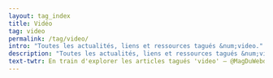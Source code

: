 ```yaml
---
layout: tag_index
title: Vidéo
tag: video
permalink: /tag/video/
intro: "Toutes les actualités, liens et ressources tagués &num;video."
description: "Toutes les actualités, liens et ressources tagués &num;video."
text-twtr: En train d'explorer les articles tagués 'video' — @MagDuWebdesign
---
```

